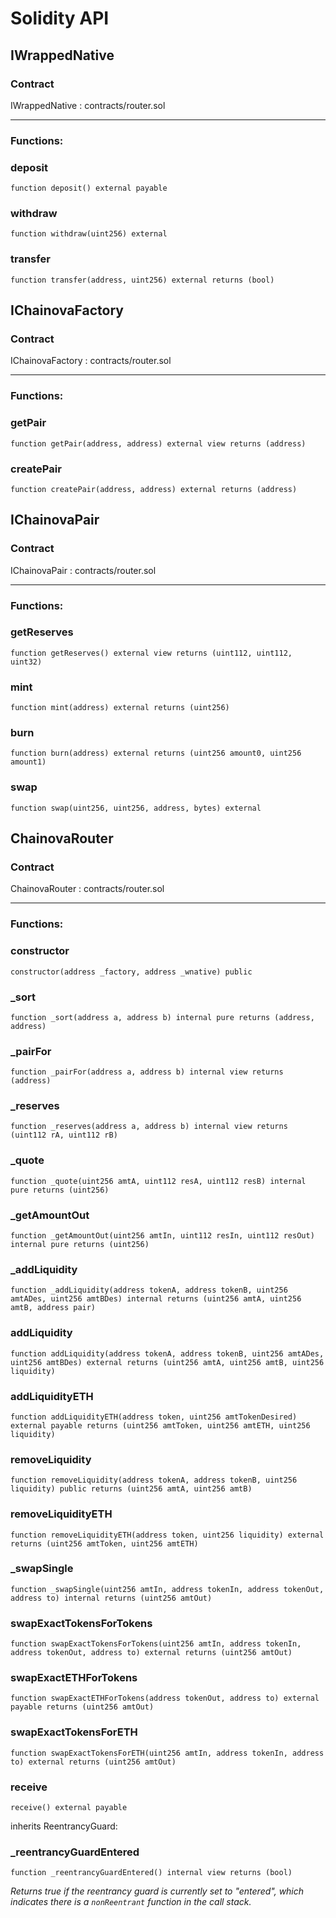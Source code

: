 # Solidity API

## IWrappedNative

### Contract
IWrappedNative : contracts/router.sol

 --- 
### Functions:
### deposit

```solidity
function deposit() external payable
```

### withdraw

```solidity
function withdraw(uint256) external
```

### transfer

```solidity
function transfer(address, uint256) external returns (bool)
```

## IChainovaFactory

### Contract
IChainovaFactory : contracts/router.sol

 --- 
### Functions:
### getPair

```solidity
function getPair(address, address) external view returns (address)
```

### createPair

```solidity
function createPair(address, address) external returns (address)
```

## IChainovaPair

### Contract
IChainovaPair : contracts/router.sol

 --- 
### Functions:
### getReserves

```solidity
function getReserves() external view returns (uint112, uint112, uint32)
```

### mint

```solidity
function mint(address) external returns (uint256)
```

### burn

```solidity
function burn(address) external returns (uint256 amount0, uint256 amount1)
```

### swap

```solidity
function swap(uint256, uint256, address, bytes) external
```

## ChainovaRouter

### Contract
ChainovaRouter : contracts/router.sol

 --- 
### Functions:
### constructor

```solidity
constructor(address _factory, address _wnative) public
```

### _sort

```solidity
function _sort(address a, address b) internal pure returns (address, address)
```

### _pairFor

```solidity
function _pairFor(address a, address b) internal view returns (address)
```

### _reserves

```solidity
function _reserves(address a, address b) internal view returns (uint112 rA, uint112 rB)
```

### _quote

```solidity
function _quote(uint256 amtA, uint112 resA, uint112 resB) internal pure returns (uint256)
```

### _getAmountOut

```solidity
function _getAmountOut(uint256 amtIn, uint112 resIn, uint112 resOut) internal pure returns (uint256)
```

### _addLiquidity

```solidity
function _addLiquidity(address tokenA, address tokenB, uint256 amtADes, uint256 amtBDes) internal returns (uint256 amtA, uint256 amtB, address pair)
```

### addLiquidity

```solidity
function addLiquidity(address tokenA, address tokenB, uint256 amtADes, uint256 amtBDes) external returns (uint256 amtA, uint256 amtB, uint256 liquidity)
```

### addLiquidityETH

```solidity
function addLiquidityETH(address token, uint256 amtTokenDesired) external payable returns (uint256 amtToken, uint256 amtETH, uint256 liquidity)
```

### removeLiquidity

```solidity
function removeLiquidity(address tokenA, address tokenB, uint256 liquidity) public returns (uint256 amtA, uint256 amtB)
```

### removeLiquidityETH

```solidity
function removeLiquidityETH(address token, uint256 liquidity) external returns (uint256 amtToken, uint256 amtETH)
```

### _swapSingle

```solidity
function _swapSingle(uint256 amtIn, address tokenIn, address tokenOut, address to) internal returns (uint256 amtOut)
```

### swapExactTokensForTokens

```solidity
function swapExactTokensForTokens(uint256 amtIn, address tokenIn, address tokenOut, address to) external returns (uint256 amtOut)
```

### swapExactETHForTokens

```solidity
function swapExactETHForTokens(address tokenOut, address to) external payable returns (uint256 amtOut)
```

### swapExactTokensForETH

```solidity
function swapExactTokensForETH(uint256 amtIn, address tokenIn, address to) external returns (uint256 amtOut)
```

### receive

```solidity
receive() external payable
```

inherits ReentrancyGuard:
### _reentrancyGuardEntered

```solidity
function _reentrancyGuardEntered() internal view returns (bool)
```

_Returns true if the reentrancy guard is currently set to "entered", which indicates there is a
`nonReentrant` function in the call stack._

